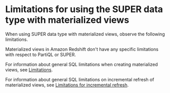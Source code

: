 # Limitations for using the SUPER data type with materialized views<a name="r_partiql_super_limitation"></a>

When using SUPER data type with materialized views, observe the following limitations\.

Materialized views in Amazon Redshift don't have any specific limitations with respect to PartiQL or SUPER\.

For information about general SQL limitations when creating materialized views, see [Limitations](materialized-view-create-sql-command.md#mv_CREATE_MATERIALIZED_VIEW-limitations)\.

For information about general SQL limitations on incremental refresh of materialized views, see [Limitations for incremental refresh](materialized-view-refresh-sql-command.md#mv_REFRESH_MARTERIALIZED_VIEW_limitations)\.